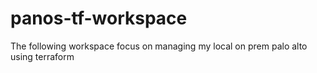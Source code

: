 # panos-tf-workspace
The following workspace focus on managing my local on prem palo alto using terraform
